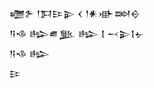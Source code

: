 <div class='block'>
<div class='line'>𒁾𒉿 𒁹𒁕𒄿𒉌 𒌋 𒁹𒀭𒀝𒇷𒀪</div>
<div class='line'>𒀀𒈾 𒈗𒌑𒆥 𒈗 𒋙 𒁁𒉌𒋙𒉡</div>
<div class='line'>𒀀𒈾 𒈗</div>
<div class='line'>𒄿</div>
</div>